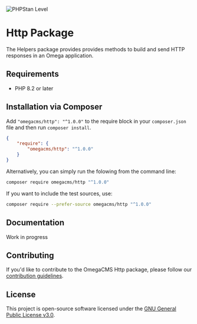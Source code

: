![PHPStan Level](https://img.shields.io/badge/PHPStan-level_9-brightgreen)
# Http Package

The Helpers package provides provides methods to build and send HTTP responses in an Omega application.

## Requirements

* PHP 8.2 or later

## Installation via Composer

Add `"omegacms/http": "^1.0.0"` to the require block in your `composer.json` file and then run `composer install`.

```json
{
    "require": {
        "omegacms/http": "^1.0.0"
    }
}
```

Alternatively, you can simply run the folowing from the command line:

```sh
composer require omegacms/http "^1.0.0"
```

If you want to include the test sources, use:

```sh
composer require --prefer-source omegacms/http "^1.0.0"
```

## Documentation

Work in progress

## Contributing

If you'd like to contribute to the OmegaCMS Http package, please follow our [contribution guidelines](CONTRIBUTING.md).

## License

This project is open-source software licensed under the [GNU General Public License v3.0](LICENSE).
